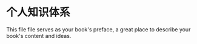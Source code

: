# 个人知识体系

This file file serves as your book's preface, a great place to describe your book's content and ideas.

